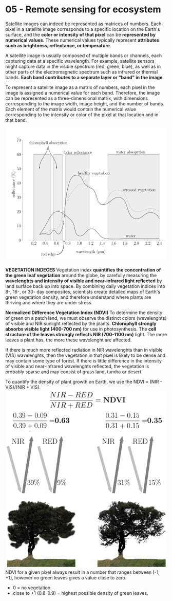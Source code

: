 # 05 - Remote sensing for ecosystem
Satellite images can indeed be represented as matrices of numbers. Each pixel in a satellite image corresponds to a specific location on the Earth's surface, and the **color or intensity of that pixel** can be **represented by numerical values**. These numerical values typically represent **attributes such as brightness, reflectance, or temperature**.

A satellite image is usually composed of multiple bands or channels, each capturing data at a specific wavelength. For example, satellite sensors might capture data in the visible spectrum (red, green, blue), as well as in other parts of the electromagnetic spectrum such as infrared or thermal bands. **Each band contributes to a separate layer or "band" in the image**.

To represent a satellite image as a matrix of numbers, each pixel in the image is assigned a numerical value for each band. Therefore, the image can be represented as a three-dimensional matrix, with dimensions corresponding to the image width, image height, and the number of bands.
Each element of the matrix would contain the numerical value corresponding to the intensity or color of the pixel at that location and in that band.

![Spectral signatures](Screenshot.png)

**VEGETATION INDECES** 
Vegetation index **quantifies the concentration of the green leaf vegetation** around the globe, by carefully measuring the **wavelenghts and intensity of visible and near-infrared light reflected** by land surface back up into space.
By combining daily vegetation indices into 8-, 16-, or 30- day composites, scientists create detailed maps of Earth's green vegetation density, and therefore understand where plants are thriving and where they are under stress.

**Normalized Difference Vegetation Index (NDVI)**
To determine the density of green on a patch land, we must observe the distinct colors (wavelenghts) of visible and NIR sunlight reflected by the plants. **Chlorophyll strongly absorbs visible light (400-700 nm)** for use in photosynthesis. The **cell structure of the leaves strongly reflects NIR (700-1100 nm)** light.
The more leaves a plant has, the more these wavelenght are affected.

If there is much more reflected radiation in NIR wavelenghts than in visible (VIS) wavelenghts, then the vegetation in that pixel is likely to be dense and may contain some type of forest. If there is little difference in the intensity of visible and near-infrared wavelenghts reflected, the vegetation is probably sparse and may consist of grass land, tundra or desert. 

To quantify the density of plant growth on Earth, we use the NDVI = (NIR - VIS)/(NIR + VIS).
![NDVI](Screenshot2.png)
NDVI for a given pixel always result in a number that ranges between [-1, +1], however no green leaves gives a value close to zero.
+ 0 = no vegetation
+ close to +1 (0.8-0.9) = highest possible density of green leaves.
